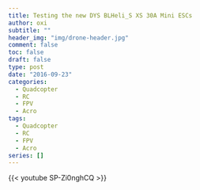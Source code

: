 ```yaml
---
title: Testing the new DYS BLHeli_S XS 30A Mini ESCs
author: oxi
subtitle: ""
header_img: "img/drone-header.jpg"
comment: false
toc: false
draft: false
type: post
date: "2016-09-23"
categories:
  - Quadcopter
  - RC
  - FPV
  - Acro
tags:
  - Quadcopter
  - RC
  - FPV
  - Acro
series: []
---
```

{{< youtube SP-Zi0nghCQ >}}
